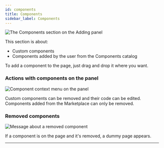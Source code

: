 ```yaml
---
id: components
title: Components
sidebar_label: Components
---
```


![The Сomponents section on the Adding panel](/scr/components-panel.png)

This section is about:

-   Custom components
-   Components added by the user from the Components catalog

To add a component to the page, just drag and drop it where you want.

### Actions with components on the panel

![Component context menu on the panel](/scr/components-actions.png)

Custom components can be removed and their code can be edited. Components added from the Marketplace can only be removed.

### Removed components

![Message about a removed component](/scr/components-deleted.png)

If a component is on the page and it's removed, a dummy page appears.

---
